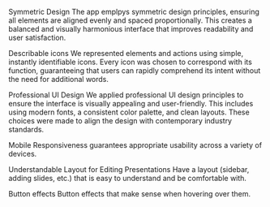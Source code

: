 Symmetric Design
The app emplpys symmetric design principles, ensuring all elements are aligned evenly and spaced proportionally. This creates a balanced and visually harmonious interface that improves readability and user satisfaction.

Describable icons
We represented elements and actions using simple, instantly identifiable icons. Every icon was chosen to correspond with its function, guaranteeing that users can rapidly comprehend its intent without the need for additional words.

Professional UI Design
We applied professional UI design principles to ensure the interface is visually appealing and user-friendly. This includes using modern fonts, a consistent color palette, and clean layouts. These choices were made to align the design with contemporary industry standards.

Mobile Responsiveness
guarantees appropriate usability across a variety of devices.

Understandable Layout for Editing Presentations
Have a layout (sidebar, adding slides, etc.) that is easy to understand and be comfortable with.

Button effects
Button effects that make sense when hovering over them.